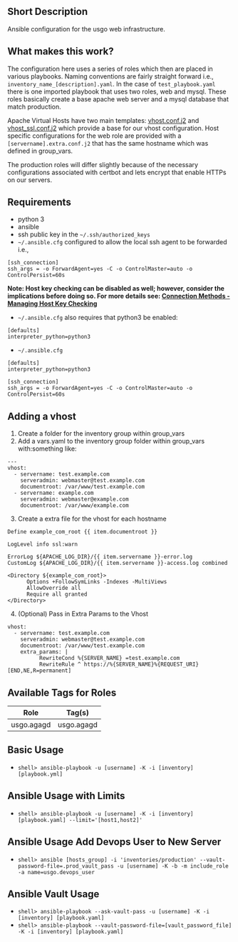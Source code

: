 ## Short Description
Ansible configuration for the usgo web infrastructure. 

## What makes this work?
The configuration here uses a series of roles which then are placed in various playbooks.
Naming conventions are fairly straight forward i.e., `inventory_name_[description].yaml`.
In the case of `test_playbook.yaml` there is one imported playbook that uses two roles,
web and mysql. These roles basically create a base apache web server and a mysql database
that match production. 

Apache Virtual Hosts have two main templates: [vhost.conf.j2][1] and [vhost_ssl.conf.j2][2] which
provide a base for our vhost configuration. Host specific configurations for the web role are provided
with a `[servername].extra.conf.j2` that has the same hostname which was defined in group_vars.

[1]: roles/web/templates/vhost.conf.j2
[2]: roles/web/templates/vhost_ssl.conf.j2

The production roles will differ slightly because of the necessary configurations
associated with certbot and lets encrypt that enable HTTPs on our servers.

## Requirements
* python 3
* ansible
* ssh public key in the `~/.ssh/authorized_keys`
* `~/.ansible.cfg` configured to allow the local ssh agent to be forwarded i.e.,

```
[ssh_connection]
ssh_args = -o ForwardAgent=yes -C -o ControlMaster=auto -o ControlPersist=60s
```

**Note: Host key checking can be disabled as well; however, consider the implications before doing so.
For more details see: [Connection Methods - Managing Host Key Checking][3]**

[3]: https://docs.ansible.com/ansible/latest/user_guide/connection_details.html#managing-host-key-checking

* `~/.ansible.cfg` also requires that python3 be enabled:

```
[defaults]
interpreter_python=python3
```

* `~/.ansible.cfg`

```
[defaults]
interpreter_python=python3

[ssh_connection]
ssh_args = -o ForwardAgent=yes -C -o ControlMaster=auto -o ControlPersist=60s
```

## Adding a vhost
1) Create a folder for the inventory group within group_vars
2) Add a vars.yaml to the inventory group folder within group_vars with:something like:

```
---
vhost:
  - servername: test.example.com
    serveradmin: webmaster@test.example.com
    documentroot: /var/www/test.example.com
  - servername: example.com
    serveradmin: webmaster@example.com
    documentroot: /var/www/example.com
```

3) Create a extra file for the vhost for each hostname

```
Define example_com_root {{ item.documentroot }}

LogLevel info ssl:warn

ErrorLog ${APACHE_LOG_DIR}/{{ item.servername }}-error.log
CustomLog ${APACHE_LOG_DIR}/{{ item.servername }}-access.log combined

<Directory ${example_com_root}>
      Options +FollowSymLinks -Indexes -MultiViews
      AllowOverride all
      Require all granted
</Directory>
```

4) (Optional) Pass in Extra Params to the Vhost

```
vhost:
  - servername: test.example.com
    serveradmin: webmaster@test.example.com
    documentroot: /var/www/test.example.com
    extra_params: |
          RewriteCond %{SERVER_NAME} =test.example.com
          RewriteRule ^ https://%{SERVER_NAME}%{REQUEST_URI} [END,NE,R=permanent]
``` 

## Available Tags for Roles

| Role | Tag(s) |
| ---- | ------- |
| usgo.agagd | usgo.agagd |

## Basic Usage
* `shell> ansible-playbook -u [username] -K -i [inventory] [playbook.yml]`

## Ansible Usage with Limits
* `shell> ansible-playbook -u [username] -K -i [inventory] [playbook.yaml] --limit='[host1,host2]'`

## Ansible Usage Add Devops User to New Server
* `shell> ansible [hosts_group] -i 'inventories/production' --vault-password-file=.prod_vault_pass -u [username] -K -b -m include_role -a name=usgo.devops_user`

## Ansible Vault Usage
* `shell> ansible-playbook --ask-vault-pass -u [username] -K -i [inventory] [playbook.yaml]`
* `shell> ansible-playbook --vault-password-file=[vault_password_file] -K -i [inventory] [playbook.yaml]`
